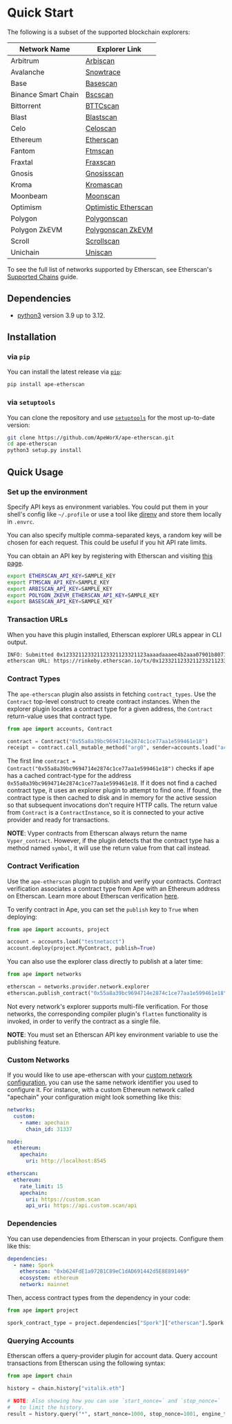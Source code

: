 # Quick Start

The following is a subset of the supported blockchain explorers:

| Network Name        | Explorer Link                                           |
| ------------------- | ------------------------------------------------------- |
| Arbitrum            | [Arbiscan](https://arbiscan.io)                         |
| Avalanche           | [Snowtrace](https://snowtrace.io)                       |
| Base                | [Basescan](https://basescan.org)                        |
| Binance Smart Chain | [Bscscan](https://bscscan.com)                          |
| Bittorrent          | [BTTCscan](https://bttcscan.com)                        |
| Blast               | [Blastscan](https://blastscan.io)                       |
| Celo                | [Celoscan](https://celoscan.com)                        |
| Ethereum            | [Etherscan](https://etherscan.io/)                      |
| Fantom              | [Ftmscan](https://ftmscan.com)                          |
| Fraxtal             | [Fraxscan](https://fraxscan.com)                        |
| Gnosis              | [Gnosisscan](https://gnosisscan.io)                     |
| Kroma               | [Kromascan](https://kromascan.com)                      |
| Moonbeam            | [Moonscan](https://moonscan.io)                         |
| Optimism            | [Optimistic Etherscan](https://optimistic.etherscan.io) |
| Polygon             | [Polygonscan](https://polygonscan.com)                  |
| Polygon ZkEVM       | [Polygonscan ZkEVM](https://zkevm.polygonscan.com)      |
| Scroll              | [Scrollscan](https://scrollscan.com)                    |
| Unichain            | [Uniscan](https://sepolia.uniscan.xyz)                  |

To see the full list of networks supported by Etherscan, see Etherscan's [Supported Chains](https://docs.etherscan.io/contract-verification/supported-chains) guide.

## Dependencies

- [python3](https://www.python.org/downloads) version 3.9 up to 3.12.

## Installation

### via `pip`

You can install the latest release via [`pip`](https://pypi.org/project/pip/):

```bash
pip install ape-etherscan
```

### via `setuptools`

You can clone the repository and use [`setuptools`](https://github.com/pypa/setuptools) for the most up-to-date version:

```bash
git clone https://github.com/ApeWorX/ape-etherscan.git
cd ape-etherscan
python3 setup.py install
```

## Quick Usage

### Set up the environment

Specify API keys as environment variables. You could put them in your shell's config like `~/.profile`
or use a tool like [direnv](https://direnv.net/) and store them locally in `.envrc`.

You can also specify multiple comma-separated keys, a random key will be chosen for each request.
This could be useful if you hit API rate limits.

You can obtain an API key by registering with Etherscan and visiting [this page](https://etherscan.io/myapikey).

```bash
export ETHERSCAN_API_KEY=SAMPLE_KEY
export FTMSCAN_API_KEY=SAMPLE_KEY
export ARBISCAN_API_KEY=SAMPLE_KEY
export POLYGON_ZKEVM_ETHERSCAN_API_KEY=SAMPLE_KEY
export BASESCAN_API_KEY=SAMPLE_KEY
```

### Transaction URLs

When you have this plugin installed, Etherscan explorer URLs appear in CLI output.

```bash
INFO: Submitted 0x123321123321123321123321123aaaadaaaee4b2aaa07901b80716cc357a9646
etherscan URL: https://rinkeby.etherscan.io/tx/0x123321123321123321123321123aaaadaaaee4b2aaa07901b80716cc357a9646
```

### Contract Types

The `ape-etherscan` plugin also assists in fetching `contract_types`.
Use the `Contract` top-level construct to create contract instances.
When the explorer plugin locates a contract type for a given address, the `Contract` return-value uses that contract type.

```python
from ape import accounts, Contract

contract = Contract("0x55a8a39bc9694714e2874c1ce77aa1e599461e18")
receipt = contract.call_mutable_method("arg0", sender=accounts.load("acct"))
```

The first line `contract = Contract("0x55a8a39bc9694714e2874c1ce77aa1e599461e18")` checks if ape has a cached contract-type for the address `0x55a8a39bc9694714e2874c1ce77aa1e599461e18`.
If it does not find a cached contract type, it uses an explorer plugin to attempt to find one.
If found, the contract type is then cached to disk and in memory for the active session so that subsequent invocations don't require HTTP calls.
The return value from `Contract` is a `ContractInstance`, so it is connected to your active provider and ready for transactions.

**NOTE**: Vyper contracts from Etherscan always return the name `Vyper_contract`.
However, if the plugin detects that the contract type has a method named `symbol`, it will use the return value from that call instead.

### Contract Verification

Use the `ape-etherscan` plugin to publish and verify your contracts.
Contract verification associates a contract type from Ape with an Ethereum address on Etherscan.
Learn more about Etherscan verification [here](https://info.etherscan.com/types-of-contract-verification/).

To verify contract in Ape, you can set the `publish` key to `True` when deploying:

```python
from ape import accounts, project

account = accounts.load("testnetacct")
account.deploy(project.MyContract, publish=True)
```

You can also use the explorer class directly to publish at a later time:

```python
from ape import networks

etherscan = networks.provider.network.explorer
etherscan.publish_contract("0x55a8a39bc9694714e2874c1ce77aa1e599461e18")
```

Not every network's explorer supports multi-file verification.
For those networks, the corresponding compiler plugin's `flatten` functionality is invoked, in order to verify the contract as a single file.

**NOTE**: You must set an Etherscan API key environment variable to use the publishing feature.

### Custom Networks

If you would like to use ape-etherscan with your [custom network configuration](https://docs.apeworx.io/ape/stable/userguides/networks.html#custom-network-connection), you can use the same network identifier you used to configure it.
For instance, with a custom Ethereum network called "apechain" your configuration might look something like this:

```yaml
networks:
  custom:
    - name: apechain
      chain_id: 31337

node:
  ethereum:
    apechain:
      uri: http://localhost:8545

etherscan:
  ethereum:
    rate_limit: 15
    apechain:
      uri: https://custom.scan
      api_uri: https://api.custom.scan/api
```

### Dependencies

You can use dependencies from Etherscan in your projects.
Configure them like this:

```yaml
dependencies:
  - name: Spork
    etherscan: "0xb624FdE1a972B1C89eC1dAD691442d5E8E891469"
    ecosystem: ethereum
    network: mainnet
```

Then, access contract types from the dependency in your code:

```python
from ape import project

spork_contract_type = project.dependencies["Spork"]["etherscan"].Spork
```

### Querying Accounts

Etherscan offers a query-provider plugin for account data.
Query account transactions from Etherscan using the following syntax:

```python
from ape import chain

history = chain.history["vitalik.eth"]

# NOTE: Also showing how you can use `start_nonce=` and `stop_nonce=`
#   to limit the history.
result = history.query("*", start_nonce=1000, stop_nonce=1001, engine_to_use="etherscan")
```

